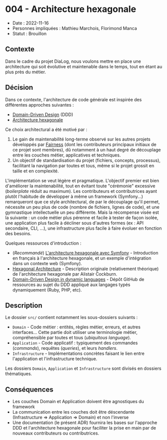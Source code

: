 # 004 - Architecture hexagonale

* Date : 2022-11-16
* Personnes impliquées : Mathieu Marchois, Florimond Manca
* Statut : Brouillon

## Contexte

Dans le cadre du projet DiaLog, nous voulons mettre en place une architecture qui soit évolutive et maintenable dans le temps, tout en étant au plus près du métier.

## Décision

Dans ce contexte, l'architecture de code générale est inspirée des différentes approches suivantes :

* [Domain-Driven Design](https://en.wikipedia.org/wiki/Domain-driven_design) (DDD)
* [Architecture hexagonale][0]

Ce choix architectural a été motivé par :

1. Le gain de maintenabilité long-terme observé sur les autres projets développés par [Fairness](https://fairness.coop) (dont les contributeurs principaux initiaux de ce projet sont membres), dû notamment à un haut degré de découplage entre les couches métier, applicatives et techniques.
2. Un objectif de standardisation du projet (fichiers, concepts, processus), facilitant la navigation par toutes et tous, même si le projet grossit en taille et en complexité.

L'implémentation se veut légère et pragmatique. L'objectif premier est bien d'améliorer la maintenabilité, tout en évitant toute "cérémonie" excessive (_boilerplate_ réduit au maximum). Les contributeurs et contributrices ayant plutôt l'habitude de développer à même un framework (Symfony...) remarqueront que ce style architectural, de par le découplage qu'il permet, nécessite un peu plus de code (nombre de fichiers, lignes de code), et une gymnastique intellectuelle un peu différente. Mais la récompense visée est la suivante : un code métier plus pérenne et facile à tester de façon isolée, une application plus facile à décliner sous d'autres formes (ex : API secondaire, CLI, ...), une infrastructure plus facile à faire évoluer en fonction des besoins.

Quelques ressources d'introduction :

- (_Recommandé_) [L'architecture hexagonale avec Symfony][0] - Introduction en français à l'architecture hexagonale, et un exemple d'intégration dans un contexte web (Symfony).
- [Hexagonal Architecture](https://alistair.cockburn.us/hexagonal-architecture/) - Description originale (relativement théorique) de l'architecture hexagonale par Alistair Cockburn.
- [Domain-Driven Design in dynamic languages](https://github.com/valignatev/ddd-dynamic) - Dépôt GitHub de ressources au sujet du DDD appliqué aux langages typés dynamiquement (Ruby, PHP, etc).

[0]: https://www.elao.com/blog/dev/architecture-hexagonale-symfony

## Description

Le dossier `src/` contient notamment les sous-dossiers suivants :

* `Domain` - Code métier : entités, règles métier, erreurs, et autres interfaces... Cette partie doit utiliser une terminologie métier, compréhensible par toutes et tous (_ubiquitous language_).
* `Application` - Code applicatif : typiquement des commandes (_commands_), requêtes (_queries_), et leurs _handlers_.
* `Infrastructure` - Implémentations concrètes faisant le lien entre l'application et l'infrastructure technique.

Les dossiers `Domain`, `Application` et `Infrastructure` sont divisés en dossiers thématiques.

## Conséquences

- Les couches Domain et Application doivent être agnostiques du framework
- La communication entre les couches doit être déscendante (Infrastructure => Application => Domain) et non l'inverse
- Une documentation (le présent ADR) fournira les bases sur l'approche DDD et l'architecture hexagonale pour faciliter la prise en main par de nouveaux contributeurs ou contributrices.
